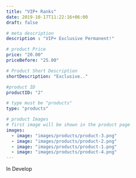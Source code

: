 ```yaml
---
title: "VIP+ Ranks"
date: 2019-10-17T11:22:16+06:00
draft: false

# meta description
description : "VIP+ Exclusive Permanent!"

# product Price
price: "20.00"
priceBefore: "25.00"

# Product Short Description
shortDescription: "Exclusive.."

#product ID
productID: "2"

# type must be "products"
type: "products"

# product Images
# first image will be shown in the product page
images:
  - image: "images/products/product-3.png"
  - image: "images/products/product-2.png"
  - image: "images/products/product-1.png"
  - image: "images/products/product-4.png"
---
```


In Develop
